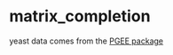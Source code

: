 # matrix_completion

yeast data comes from the [PGEE package](https://rdrr.io/cran/PGEE/man/yeastG1.html)
